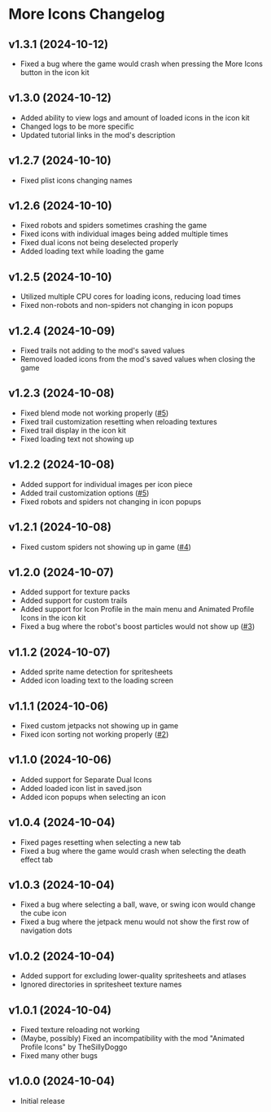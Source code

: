 # More Icons Changelog
## v1.3.1 (2024-10-12)
- Fixed a bug where the game would crash when pressing the More Icons button in the icon kit

## v1.3.0 (2024-10-12)
- Added ability to view logs and amount of loaded icons in the icon kit
- Changed logs to be more specific
- Updated tutorial links in the mod's description

## v1.2.7 (2024-10-10)
- Fixed plist icons changing names

## v1.2.6 (2024-10-10)
- Fixed robots and spiders sometimes crashing the game
- Fixed icons with individual images being added multiple times
- Fixed dual icons not being deselected properly
- Added loading text while loading the game

## v1.2.5 (2024-10-10)
- Utilized multiple CPU cores for loading icons, reducing load times
- Fixed non-robots and non-spiders not changing in icon popups

## v1.2.4 (2024-10-09)
- Fixed trails not adding to the mod's saved values
- Removed loaded icons from the mod's saved values when closing the game

## v1.2.3 (2024-10-08)
- Fixed blend mode not working properly ([#5](https://github.com/hiimjustin000/MoreIcons/issues/5))
- Fixed trail customization resetting when reloading textures
- Fixed trail display in the icon kit
- Fixed loading text not showing up

## v1.2.2 (2024-10-08)
- Added support for individual images per icon piece
- Added trail customization options ([#5](https://github.com/hiimjustin000/MoreIcons/issues/5))
- Fixed robots and spiders not changing in icon popups

## v1.2.1 (2024-10-08)
- Fixed custom spiders not showing up in game ([#4](https://github.com/hiimjustin000/MoreIcons/issues/4))

## v1.2.0 (2024-10-07)
- Added support for texture packs
- Added support for custom trails
- Added support for Icon Profile in the main menu and Animated Profile Icons in the icon kit
- Fixed a bug where the robot's boost particles would not show up ([#3](https://github.com/hiimjustin000/MoreIcons/issues/3))

## v1.1.2 (2024-10-07)
- Added sprite name detection for spritesheets
- Added icon loading text to the loading screen

## v1.1.1 (2024-10-06)
- Fixed custom jetpacks not showing up in game
- Fixed icon sorting not working properly ([#2](https://github.com/hiimjustin000/MoreIcons/issues/2))

## v1.1.0 (2024-10-06)
- Added support for Separate Dual Icons
- Added loaded icon list in saved.json
- Added icon popups when selecting an icon

## v1.0.4 (2024-10-04)
- Fixed pages resetting when selecting a new tab
- Fixed a bug where the game would crash when selecting the death effect tab

## v1.0.3 (2024-10-04)
- Fixed a bug where selecting a ball, wave, or swing icon would change the cube icon
- Fixed a bug where the jetpack menu would not show the first row of navigation dots

## v1.0.2 (2024-10-04)
- Added support for excluding lower-quality spritesheets and atlases
- Ignored directories in spritesheet texture names

## v1.0.1 (2024-10-04)
- Fixed texture reloading not working
- (Maybe, possibly) Fixed an incompatibility with the mod "Animated Profile Icons" by TheSillyDoggo
- Fixed many other bugs

## v1.0.0 (2024-10-04)
- Initial release